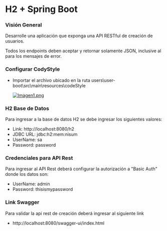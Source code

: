 # H2 + Spring Boot

### Visión General

 Desarrolle una aplicación que exponga una API RESTful de creación de usuarios.
 
 Todos los endpoints deben aceptar y retornar solamente JSON, inclusive al para los mensajes de error.
 
 ### Configurar CodyStyle
 
  - Importar el archivo ubicado en la ruta users\user-boot\src\main\resources\codeStyle
	
	[![Imagen1.png](https://i.postimg.cc/139dsvST/Imagen1.png)](https://postimg.cc/ZCMHLFCF)

 ### H2 Base de Datos
 
  Para ingresar a la base de datos H2 se debe ingresar los siguientes valores:
  - Link: http://localhost:8080/h2
  - JDBC URL: jdbc:h2:mem:nisum
  - UserName: sa
  - Password: password
 
 ### Credenciales para API Rest
 
  Para ingresar al API Rest deberá configurar la autorización a "Basic Auth" donde los datos son:
  
  - UserName: admin
  - Password: thisismypassword
 
 ### Link Swagger
 
  Para validar la api rest de creación deberá ingresar al siguiente link 
  - http://localhost:8080/swagger-ui/index.html
